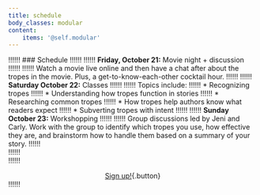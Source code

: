 ```yaml
---
title: schedule
body_classes: modular
content:
    items: '@self.modular'
---
```


!!!!!! ### Schedule
!!!!!! 
!!!!!! **Friday, October 21:** Movie night + discussion
!!!!!! 
!!!!!! Watch a movie live online and then have a chat after about the tropes in the movie. Plus, a get-to-know-each-other cocktail hour.
!!!!!! 
!!!!!! **Saturday October 22:** Classes
!!!!!! 
!!!!!! Topics include: 
!!!!!! * Recognizing tropes
!!!!!! * Understanding how tropes function in stories
!!!!!! * Researching common tropes
!!!!!! * How tropes help authors know what readers expect
!!!!!! * Subverting tropes with intent
!!!!!! 
!!!!!! **Sunday October 23:** Workshopping
!!!!!! 
!!!!!! Group discussions led by Jeni and Carly. Work with the group to identify which tropes you use, how effective they are, and brainstorm how to handle them based on a summary of your story. 
!!!!!! <br>
!!!!!! <br>
!!!!!! <center markdown="1">[Sign up!](https://book.stripe.com/fZedSj81Y8UsbJe9AB?target=_blank){.button}</center>
!!!!!! <br>